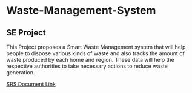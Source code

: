 # Waste-Management-System

## SE Project

This Project proposes a Smart Waste Management system that will help people to dispose various kinds of waste and also tracks the amount of waste produced by each home and region. These data will help the respective authorities to take necessary actions to reduce waste generation.

[SRS Document Link](https://docs.google.com/document/d/1axPIeZJAcriDhu4ATHFBetAQuOqvm2IslEnWjg74DE0/edit?usp=sharing)
